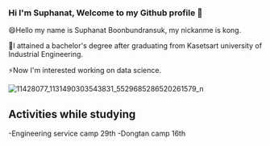 ### Hi I'm Suphanat, Welcome to my Github profile 👋

😄Hello my name is Suphanat Boonbundransuk, my nickanme is kong.

🌱I attained a bachelor's degree after graduating from Kasetsart university of Industrial Engineering.

⚡Now I'm interested working on data science.

![11428077_1131490303543831_5529685286520261579_n](https://user-images.githubusercontent.com/80037547/117395345-f12d6e00-af21-11eb-9ea2-0c61f6235b2b.jpg)

## Activities while studying
-Engineering service camp 29th
-Dongtan camp 16th



<!--
**kongzyeons/kongzyeons** is a ✨ _special_ ✨ repository because its `README.md` (this file) appears on your GitHub profile.

Here are some ideas to get you started:

- 🔭 I’m currently working on ...
- 🌱 I’m currently learning ...
- 👯 I’m looking to collaborate on ...
- 🤔 I’m looking for help with ...
- 💬 Ask me about ...
- 📫 How to reach me: ...
- 😄 Pronouns: ...
- ⚡ Fun fact: ...
-->
